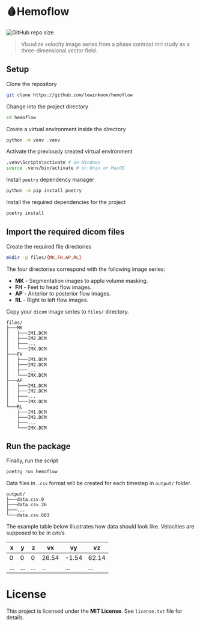 # 🩸Hemoflow

![GitHub repo size](https://img.shields.io/github/repo-size/lewinkoon/hemoflow)

> Visualize velocity image series from a phase contrast mri study as a three-dimensional vector field.

## Setup

Clone the repository

```bash
git clone https://github.com/lewinkoon/hemoflow
```

Change into the project directory

```bash
cd hemoflow
```

Create a virtual environment inside the directory

```bash
python -m venv .venv
```

Activate the previously created virtual environment

```bash
.venv\Scripts\activate # on Windows
source .venv/bin/activate # on Unix or MacOS
```

Install `poetry` dependency manager

```bash
python -m pip install poetry
```

Install the required dependencies for the project

```bash
poetry install
```

## Import the required dicom files

Create the required file directories

```bash
mkdir -p files/{MK,FH,AP,RL}
```
The four directories correspond with the following image series:

- **MK** - Segmentation images to applu volume masking.
- **FH** - Feet to head flow images.
- **AP** - Anterior to posterior flow images.
- **RL** - Right to left flow images.

Copy your `dicom` image series to `files/` directory.

```
files/
├───MK
│   ├───IM1.DCM
│   ├───IM2.DCM
│   ├───...
│   └───IMX.DCM
├───FH
│   ├───IM1.DCM
│   ├───IM2.DCM
│   ├───...
│   └───IMX.DCM
├───AP
│   ├───IM1.DCM
│   ├───IM2.DCM
│   ├───...
│   └───IMX.DCM
└───RL
    ├───IM1.DCM
    ├───IM2.DCM
    ├───...
    └───IMX.DCM
```

## Run the package

Finally, run the script

```bash
poetry run hemoflow
```

Data files in `.csv` format will be created for each timestep in `output/` folder.

```
output/
├───data.csv.0
├───data.csv.26
├───...
└───data.csv.603
```

The example table below illustrates how data should look like. Velocities are supposed to be in *cm/s*.

| x   | y   | z   | vx    | vy    | vz    |
| --- | --- | --- | ----- | ----- | ----- |
| 0   | 0   | 0   | 26.54 | -1.54 | 62.14 |
| ... | ... | ... | ...   | ...   | ...   |


# License

This project is licensed under the **MIT License**. See `license.txt` file for details.